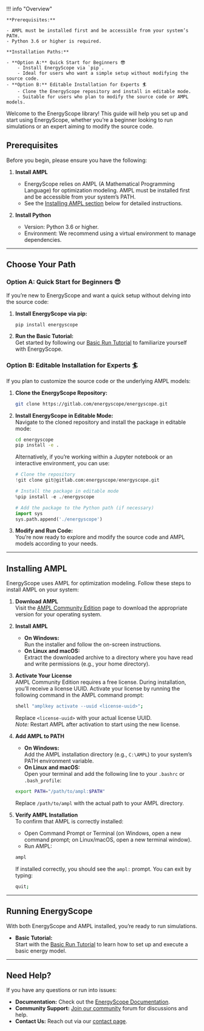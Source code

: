 !!! info "Overview"

    **Prerequisites:**

    - AMPL must be installed first and be accessible from your system’s PATH.
    - Python 3.6 or higher is required.

    **Installation Paths:**

    - **Option A:** Quick Start for Beginners 😎
        - Install EnergyScope via `pip`.
        - Ideal for users who want a simple setup without modifying the source code.
    - **Option B:** Editable Installation for Experts 🏄
        - Clone the EnergyScope repository and install in editable mode.
        - Suitable for users who plan to modify the source code or AMPL models.

Welcome to the EnergyScope library! This guide will help you set up and start using EnergyScope, whether you’re a beginner looking to run simulations or an expert aiming to modify the source code.

## Prerequisites

Before you begin, please ensure you have the following:

1. **Install AMPL**  
    - EnergyScope relies on AMPL (A Mathematical Programming Language) for optimization modeling. AMPL must be installed first and be accessible from your system’s PATH.  
    - See the [Installing AMPL section](#installing-ampl) below for detailed instructions.

2. **Install Python**  
    - Version: Python 3.6 or higher.
    - Environment: We recommend using a virtual environment to manage dependencies.

---

## Choose Your Path

### Option A: Quick Start for Beginners 😎

If you’re new to EnergyScope and want a quick setup without delving into the source code:

1. **Install EnergyScope via pip:**
    ```bash
    pip install energyscope
    ```
2. **Run the Basic Tutorial:**  
   Get started by following our [Basic Run Tutorial](../tutorials/basic-run.ipynb) to familiarize yourself with EnergyScope.

### Option B: Editable Installation for Experts 🏄

If you plan to customize the source code or the underlying AMPL models:

1. **Clone the EnergyScope Repository:**
    ```bash
    git clone https://gitlab.com/energyscope/energyscope.git
    ```
2. **Install EnergyScope in Editable Mode:**  
   Navigate to the cloned repository and install the package in editable mode:
    ```bash
    cd energyscope
    pip install -e .
    ```
   Alternatively, if you’re working within a Jupyter notebook or an interactive environment, you can use:
    ```python
    # Clone the repository
    !git clone git@gitlab.com:energyscope/energyscope.git

    # Install the package in editable mode
    %pip install -e ./energyscope

    # Add the package to the Python path (if necessary)
    import sys
    sys.path.append('./energyscope')
    ```
3. **Modify and Run Code:**  
   You’re now ready to explore and modify the source code and AMPL models according to your needs.

---

## Installing AMPL

EnergyScope uses AMPL for optimization modeling. Follow these steps to install AMPL on your system:

1. **Download AMPL**  
   Visit the [AMPL Community Edition](https://ampl.com/ce/) page to download the appropriate version for your operating system.

2. **Install AMPL**  
    - **On Windows:**  
     Run the installer and follow the on-screen instructions.
    - **On Linux and macOS:**  
     Extract the downloaded archive to a directory where you have read and write permissions (e.g., your home directory).

3. **Activate Your License**  
   AMPL Community Edition requires a free license. During installation, you’ll receive a license UUID. Activate your license by running the following command in the AMPL command prompt:
    ```bash
    shell "amplkey activate --uuid <license-uuid>";
    ```
   Replace `<license-uuid>` with your actual license UUID.  
   *Note:* Restart AMPL after activation to start using the new license.

4. **Add AMPL to PATH**  
    - **On Windows:**  
     Add the AMPL installation directory (e.g., `C:\AMPL`) to your system’s PATH environment variable.
    - **On Linux and macOS:**  
     Open your terminal and add the following line to your `.bashrc` or `.bash_profile`:
    ```bash
    export PATH="/path/to/ampl:$PATH"
    ```
   Replace `/path/to/ampl` with the actual path to your AMPL directory.

5. **Verify AMPL Installation**  
   To confirm that AMPL is correctly installed:
    - Open Command Prompt or Terminal (on Windows, open a new command prompt; on Linux/macOS, open a new terminal window).
    - Run AMPL:
    ```bash
    ampl
    ```
   If installed correctly, you should see the `ampl:` prompt. You can exit by typing:
    ```bash
    quit;
    ```

---

## Running EnergyScope

With both EnergyScope and AMPL installed, you’re ready to run simulations.

- **Basic Tutorial:**  
  Start with the [Basic Run Tutorial](../tutorials/basic-run.ipynb) to learn how to set up and execute a basic energy model.

---

## Need Help?

If you have any questions or run into issues:

- **Documentation:** Check out the [EnergyScope Documentation](../explanation/index.md).
- **Community Support:** [Join our community](https://join.slack.com/t/energyscopecommunity/shared_invite/zt-235qev7qb-Gx1Jpr3BucKjN1Ny5LlusQ) forum for discussions and help.
- **Contact Us:** Reach out via our [contact page](https://join.slack.com/t/energyscopecommunity/shared_invite/zt-235qev7qb-Gx1Jpr3BucKjN1Ny5LlusQ).

